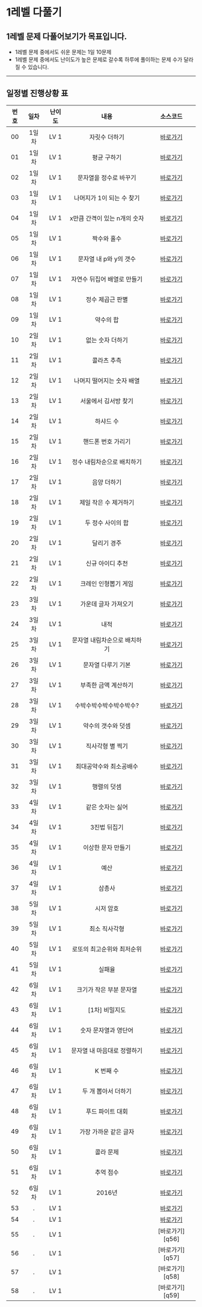 # 1레벨 다풀기

## 1레벨 문제 다풀어보기가 목표입니다.

- 1레벨 문제 중에서도 쉬운 문제는 1일 10문제
- 1레벨 문제 중에서도 난이도가 높은 문제로 갈수록 하루에 풀이하는 문제 수가 달라질 수 있습니다.

---

## 일정별 진행상황 표

| 번호 | 일차  | 난이도 |             내용             |    소스코드     |
| :--: | :---: | :----: | :--------------------------: | :-------------: |
|  00  | 1일차 |  LV 1  |        자릿수 더하기         | [바로가기][q1]  |
|  01  | 1일차 |  LV 1  |         평균 구하기          | [바로가기][q2]  |
|  02  | 1일차 |  LV 1  |    문자열을 정수로 바꾸기    | [바로가기][q3]  |
|  03  | 1일차 |  LV 1  |  나머지가 1이 되는 수 찾기   | [바로가기][q4]  |
|  04  | 1일차 |  LV 1  | x만큼 간격이 있는 n개의 숫자 | [바로가기][q5]  |
|  05  | 1일차 |  LV 1  |         짝수와 홀수          | [바로가기][q6]  |
|  06  | 1일차 |  LV 1  |    문자열 내 p와 y의 갯수    | [바로가기][q7]  |
|  07  | 1일차 |  LV 1  | 자연수 뒤집어 배열로 만들기  | [바로가기][q8]  |
|  08  | 1일차 |  LV 1  |       정수 제곱근 판별       | [바로가기][q9]  |
|  09  | 1일차 |  LV 1  |          약수의 합           | [바로가기][q10] |
|  10  | 2일차 |  LV 1  |       없는 숫자 더하기       | [바로가기][q11] |
|  11  | 2일차 |  LV 1  |         콜라츠 추측          | [바로가기][q12] |
|  12  | 2일차 |  LV 1  |  나머지 떨어지는 숫자 배열   | [바로가기][q13] |
|  13  | 2일차 |  LV 1  |     서울에서 김서방 찾기     | [바로가기][q14] |
|  14  | 2일차 |  LV 1  |          하샤드 수           | [바로가기][q15] |
|  15  | 2일차 |  LV 1  |      핸드폰 번호 가리기      | [바로가기][q16] |
|  16  | 2일차 |  LV 1  |  정수 내림차순으로 배치하기  | [바로가기][q17] |
|  17  | 2일차 |  LV 1  |         음양 더하기          | [바로가기][q18] |
|  18  | 2일차 |  LV 1  |    제일 작은 수 제거하기     | [바로가기][q19] |
|  19  | 2일차 |  LV 1  |      두 정수 사이의 합       | [바로가기][q20] |
|  20  | 2일차 |  LV 1  |         달리기 경주          | [바로가기][q21] |
|  21  | 2일차 |  LV 1  |       신규 아이디 추천       | [바로가기][q22] |
|  22  | 2일차 |  LV 1  |     크레인 인형뽑기 게임     | [바로가기][q23] |
|  23  | 3일차 |  LV 1  |     가운데 글자 가져오기     | [바로가기][q24] |
|  24  | 3일차 |  LV 1  |             내적             | [바로가기][q25] |
|  25  | 3일차 |  LV 1  | 문자열 내림차순으로 배치하기 | [바로가기][q26] |
|  26  | 3일차 |  LV 1  |      문자열 다루기 기본      | [바로가기][q27] |
|  27  | 3일차 |  LV 1  |     부족한 금액 계산하기     | [바로가기][q28] |
|  28  | 3일차 |  LV 1  |   수박수박수박수박수박수?    | [바로가기][q29] |
|  29  | 3일차 |  LV 1  |      약수의 갯수와 덧셈      | [바로가기][q30] |
|  30  | 3일차 |  LV 1  |       직사각형 별 찍기       | [바로가기][q31] |
|  31  | 3일차 |  LV 1  |   최대공약수와 최소공배수    | [바로가기][q32] |
|  32  | 3일차 |  LV 1  |         행렬의 덧셈          | [바로가기][q33] |
|  33  | 4일차 |  LV 1  |       같은 숫자는 싫어       | [바로가기][q34] |
|  34  | 4일차 |  LV 1  |         3진법 뒤집기         | [바로가기][q35] |
|  35  | 4일차 |  LV 1  |      이상한 문자 만들기      | [바로가기][q36] |
|  36  | 4일차 |  LV 1  |             예산             | [바로가기][q37] |
|  37  | 4일차 |  LV 1  |            삼총사            | [바로가기][q38] |
|  38  | 5일차 |  LV 1  |          시저 암호           | [바로가기][q39] |
|  39  | 5일차 |  LV 1  |        최소 직사각형         | [바로가기][q40] |
|  40  | 5일차 |  LV 1  |  로또의 최고순위와 최저순위  | [바로가기][q41] |
|  41  | 5일차 |  LV 1  |            실패율            | [바로가기][q42] |
|  42  | 6일차 |  LV 1  |   크기가 작은 부분 문자열    | [바로가기][q43] |
|  43  | 6일차 |  LV 1  |        [1차] 비밀지도        | [바로가기][q44] |
|  44  | 6일차 |  LV 1  |     숫자 문자열과 영단어     | [바로가기][q45] |
|  45  | 6일차 |  LV 1  | 문자열 내 마음대로 정렬하기  | [바로가기][q46] |
|  46  | 6일차 |  LV 1  |          K 번째 수           | [바로가기][q47] |
|  47  | 6일차 |  LV 1  |     두 개 뽑아서 더하기      | [바로가기][q48] |
|  48  | 6일차 |  LV 1  |       푸드 파이트 대회       | [바로가기][q49] |
|  49  | 6일차 |  LV 1  |    가장 가까운 같은 글자     | [바로가기][q50] |
|  50  | 6일차 |  LV 1  |          콜라 문제           | [바로가기][q51] |
|  51  | 6일차 |  LV 1  |          추억 점수           | [바로가기][q52] |
|  52  | 6일차 |  LV 1  |            2016년            | [바로가기][q53] |
|  53  |   .   |  LV 1  |                              | [바로가기][q54] |
|  54  |   .   |  LV 1  |                              | [바로가기][q55] |
|  55  |   .   |  LV 1  |                              | [바로가기][q56] |
|  56  |   .   |  LV 1  |                              | [바로가기][q57] |
|  57  |   .   |  LV 1  |                              | [바로가기][q58] |
|  58  |   .   |  LV 1  |                              | [바로가기][q59] |

[q1]: ./%EC%9E%90%EB%A6%BF%EC%88%98%20%EB%8D%94%ED%95%98%EA%B8%B0/
[q2]: ./%ED%8F%89%EA%B7%A0%20%EA%B5%AC%ED%95%98%EA%B8%B0/
[q3]: ./%EB%AC%B8%EC%9E%90%EC%97%B4%EC%9D%84%20%EC%A0%95%EC%88%98%EB%A1%9C%20%EB%B0%94%EA%BE%B8%EA%B8%B0/
[q4]: ./%EB%82%98%EB%A8%B8%EC%A7%80%EA%B0%80%201%EC%9D%B4%20%EB%90%98%EB%8A%94%20%EC%88%98%20%EC%B0%BE%EA%B8%B0/
[q5]: ./x%EB%A7%8C%ED%81%BC%20%EA%B0%84%EA%B2%A9%EC%9D%B4%20%EC%9E%88%EB%8A%94%20n%EA%B0%9C%EC%9D%98%20%EC%88%AB%EC%9E%90/
[q6]: ./%EC%A7%9D%EC%88%98%EC%99%80%20%ED%99%80%EC%88%98/
[q7]: ./%EB%AC%B8%EC%9E%90%EC%97%B4%20%EB%82%B4%20p%EC%99%80%20y%EC%9D%98%20%EA%B0%AF%EC%88%98/
[q8]: ./%EC%9E%90%EC%97%B0%EC%88%98%20%EB%92%A4%EC%A7%91%EC%96%B4%20%EB%B0%B0%EC%97%B4%EB%A1%9C%20%EB%A7%8C%EB%93%A4%EA%B8%B0/
[q9]: ./%EC%A0%95%EC%88%98%20%EC%A0%9C%EA%B3%B1%EA%B7%BC%20%ED%8C%90%EB%B3%84/
[q10]: ./%EC%95%BD%EC%88%98%EC%9D%98%20%ED%95%A9/
[q11]: ./%EC%97%86%EB%8A%94%20%EC%88%AB%EC%9E%90%20%EB%8D%94%ED%95%98%EA%B8%B0/
[q12]: ./%EC%BD%9C%EB%9D%BC%EC%B8%A0%20%EC%B6%94%EC%B8%A1/
[q13]: ./%EB%82%98%EB%A8%B8%EC%A7%80%EA%B0%80%201%EC%9D%B4%20%EB%90%98%EB%8A%94%20%EC%88%98%20%EC%B0%BE%EA%B8%B0/
[q14]: ./%EC%84%9C%EC%9A%B8%EC%97%90%EC%84%9C%20%EA%B9%80%EC%84%9C%EB%B0%A9%20%EC%B0%BE%EA%B8%B0/
[q15]: ./%ED%95%98%EC%83%A4%EB%93%9C%20%EC%88%98/
[q16]: ./%ED%95%B8%EB%93%9C%ED%8F%B0%20%EB%B2%88%ED%98%B8%20%EA%B0%80%EB%A6%AC%EA%B8%B0/
[q17]: ./%EC%A0%95%EC%88%98%20%EB%82%B4%EB%A6%BC%EC%B0%A8%EC%88%9C%EC%9C%BC%EB%A1%9C%20%EB%B0%B0%EC%B9%98%ED%95%98%EA%B8%B0/
[q18]: ./%EC%9D%8C%EC%96%91%20%EB%8D%94%ED%95%98%EA%B8%B0/
[q19]: ./%EC%A0%9C%EC%9D%BC%20%EC%9E%91%EC%9D%80%20%EC%88%98%20%EC%A0%9C%EA%B1%B0%ED%95%98%EA%B8%B0/
[q20]: ./%EB%91%90%20%EC%A0%95%EC%88%98%20%EC%82%AC%EC%9D%B4%EC%9D%98%20%ED%95%A9/
[q21]: ./%EB%8B%AC%EB%A6%AC%EA%B8%B0%20%EA%B2%BD%EC%A3%BC/
[q22]: ./%EC%8B%A0%EA%B7%9C%20%EC%95%84%EC%9D%B4%EB%94%94%20%EC%B6%94%EC%B2%9C/
[q23]: ./%ED%81%AC%EB%A0%88%EC%9D%B8%20%EC%9D%B8%ED%98%95%EB%BD%91%EA%B8%B0%20%EA%B2%8C%EC%9E%84/
[q24]: ./%EA%B0%80%EC%9A%B4%EB%8D%B0%20%EA%B8%80%EC%9E%90%20%EA%B0%80%EC%A0%B8%EC%98%A4%EA%B8%B0/
[q25]: ./%EB%82%B4%EC%A0%81/
[q26]: ./%EB%AC%B8%EC%9E%90%EC%97%B4%20%EB%82%B4%EB%A6%BC%EC%B0%A8%EC%88%9C%EC%9C%BC%EB%A1%9C%20%EB%B0%B0%EC%B9%98%ED%95%98%EA%B8%B0/
[q27]: ./%EB%AC%B8%EC%9E%90%EC%97%B4%20%EB%8B%A4%EB%A3%A8%EA%B8%B0%20%EA%B8%B0%EB%B3%B8/
[q28]: ./%EB%B6%80%EC%A1%B1%ED%95%9C%20%EA%B8%88%EC%95%A1%20%EA%B3%84%EC%82%B0%ED%95%98%EA%B8%B0/
[q29]: ./%EC%88%98%EB%B0%95%EC%88%98%EB%B0%95%EC%88%98%EB%B0%95%EC%88%98%EB%B0%95%EC%88%98%EB%B0%95%EC%88%98/
[q30]: ./%EC%95%BD%EC%88%98%EC%9D%98%20%EA%B0%AF%EC%88%98%EC%99%80%20%EB%8D%A7%EC%85%88/
[q31]: ./%EC%A7%81%EC%82%AC%EA%B0%81%ED%98%95%20%EB%B3%84%EC%B0%8D%EA%B8%B0/
[q32]: ./%EC%B5%9C%EB%8C%80%EA%B3%B5%EC%95%BD%EC%88%98%EC%99%80%20%EC%B5%9C%EC%86%8C%EA%B3%B5%EB%B0%B0%EC%88%98/
[q33]: ./%ED%96%89%EB%A0%AC%EC%9D%98%20%EB%8D%A7%EC%85%88/
[q34]: ./%EA%B0%99%EC%9D%80%20%EC%88%AB%EC%9E%90%EB%8A%94%20%EC%8B%AB%EC%96%B4/
[q35]: ./3%EC%A7%84%EB%B2%95%20%EB%92%A4%EC%A7%91%EA%B8%B0/
[q36]: ./%EC%9D%B4%EC%83%81%ED%95%9C%20%EB%AC%B8%EC%9E%90%20%EB%A7%8C%EB%93%A4%EA%B8%B0/
[q37]: ./%EC%98%88%EC%82%B0/
[q38]: ./%EC%82%BC%EC%B4%9D%EC%82%AC/
[q39]: ./%EC%8B%9C%EC%A0%80%20%EC%95%94%ED%98%B8/
[q40]: ./%EC%B5%9C%EC%86%8C%EC%A7%81%EC%82%AC%EA%B0%81%ED%98%95/
[q41]: ./%EB%A1%9C%EB%98%90%EC%9D%98%20%EC%B5%9C%EA%B3%A0%EC%88%9C%EC%9C%84%EC%99%80%20%EC%B5%9C%EC%A0%80%EC%88%9C%EC%9C%84/
[q42]: ./%EC%8B%A4%ED%8C%A8%EC%9C%A8/
[q43]: ./%ED%81%AC%EA%B8%B0%EA%B0%80%20%EC%9E%91%EC%9D%80%20%EB%B6%80%EB%B6%84%20%EB%AC%B8%EC%9E%90%EC%97%B4/
[q44]: ./%5B1%EC%B0%A8%5D%EB%B9%84%EB%B0%80%EC%A7%80%EB%8F%84/
[q45]: ./%EC%88%AB%EC%9E%90%20%EB%AC%B8%EC%9E%90%EC%97%B4%EA%B3%BC%20%EC%98%81%EB%8B%A8%EC%96%B4/
[q46]: ./%EB%AC%B8%EC%9E%90%EC%97%B4%20%EB%82%B4%20%EB%A7%88%EC%9D%8C%EB%8C%80%EB%A1%9C%20%EC%A0%95%EB%A0%AC%ED%95%98%EA%B8%B0/
[q47]: ./k%EB%B2%88%EC%A7%B8%20%EC%88%98/
[q48]: ./%EB%91%90%20%EA%B0%9C%20%EB%BD%91%EC%95%84%EC%84%9C%20%EB%8D%94%ED%95%98%EA%B8%B0/
[q49]: ./%ED%91%B8%EB%93%9C%20%ED%8C%8C%EC%9D%B4%ED%8A%B8%20%EB%8C%80%ED%9A%8C/
[q50]: ./%EA%B0%80%EC%9E%A5%20%EA%B0%80%EA%B9%8C%EC%9A%B4%20%EA%B0%99%EC%9D%80%20%EA%B8%80%EC%9E%90/
[q51]: ./%EC%BD%9C%EB%9D%BC%EB%AC%B8%EC%A0%9C/
[q52]: ./%EC%B6%94%EC%96%B5%EC%A0%90%EC%88%98/
[q53]: ./2016%EB%85%84/
[q54]: .
[q55]: .
